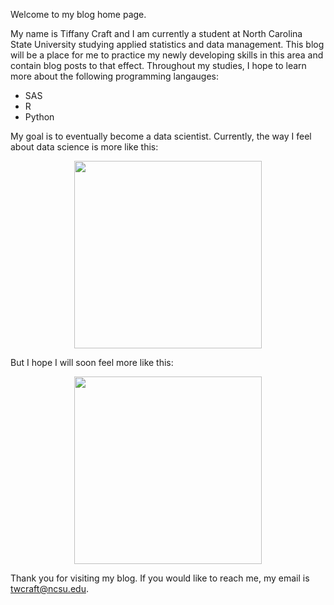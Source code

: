 Welcome to my blog home page.

My name is Tiffany Craft and I am currently a student at North Carolina State University studying applied statistics and data management. This blog will be a place for me to practice my newly developing skills in this area and contain blog posts to that effect. Throughout my studies, I hope to learn more about the following programming langauges:
* SAS
* R
* Python

My goal is to eventually become a data scientist. Currently, the way I feel about data science is more like this:

<p align="center">
  <img src="https://datasciencedojo.com/wp-content/uploads/16-995x1030.jpeg" width="300" /> 
</p>

But I hope I will soon feel more like this:

<p align="center">
  <img src="https://interviewquery-cms-images.s3-us-west-1.amazonaws.com/33ac6ac0-81dc-487a-a091-be38af09bce9.jpg" width="300" />
</p>

Thank you for visiting my blog. If you would like to reach me, my email is twcraft@ncsu.edu.
